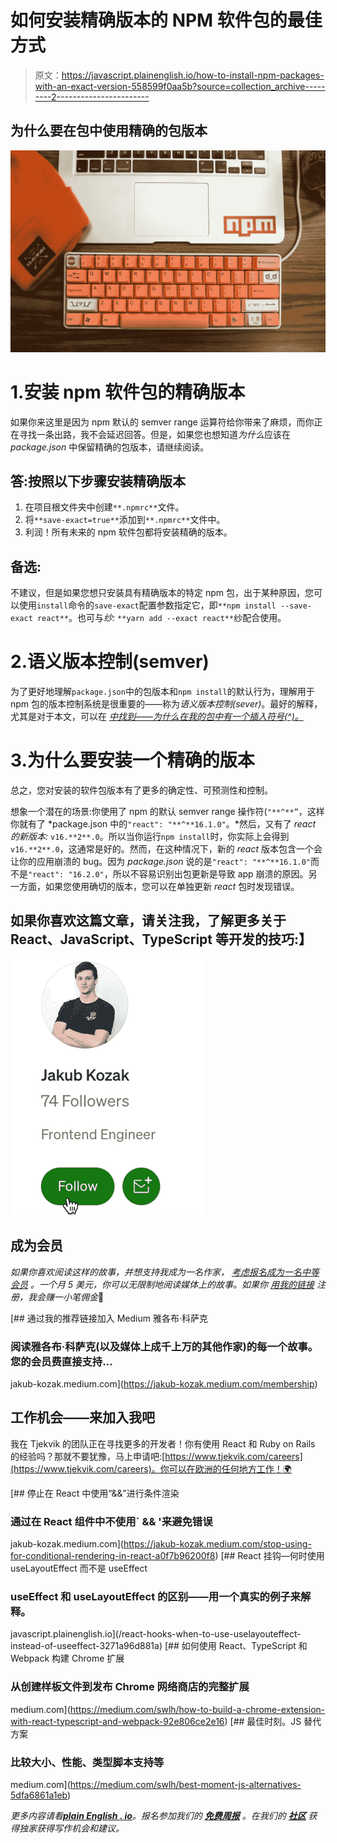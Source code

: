 # 如何安装精确版本的 NPM 软件包的最佳方式

> 原文：<https://javascript.plainenglish.io/how-to-install-npm-packages-with-an-exact-version-558599f0aa5b?source=collection_archive---------2----------------------->

## 为什么要在包中使用精确的包版本

![](img/09904868bf97b095abc2a42f6cc36b21.png)

# 1.安装 npm 软件包的精确版本

如果你来这里是因为 npm 默认的 semver range 运算符给你带来了麻烦，而你正在寻找一条出路，我不会延迟回答。但是，如果您也想知道*为什么*应该在 *package.json* 中保留精确的包版本，请继续阅读。

## 答:按照以下步骤安装精确版本

1.  在项目根文件夹中创建`**.npmrc**`文件。
2.  将`**save-exact=true**`添加到`**.npmrc**`文件中。
3.  利润！所有未来的 npm 软件包都将安装精确的版本。

## **备选:**

不建议，但是如果您想只安装具有精确版本的特定 npm 包，出于某种原因，您可以使用`install`命令的`save-exact`配置参数指定它，即`**npm install --save-exact react**`。也可与*纱:* `**yarn add --exact react**`纱配合使用。

# 2.语义版本控制(semver)

为了更好地理解`package.json`中的包版本和`npm install`的默认行为，理解用于 npm 包的版本控制系统是很重要的——称为*语义版本控制(sever)*。最好的解释，尤其是对于本文，可以在 [*中找到——为什么在我的包中有一个插入符号(^)。*](https://bytearcher.com/articles/semver-explained-why-theres-a-caret-in-my-package-json/)

# 3.为什么要安装一个精确的版本

总之，您对安装的软件包版本有了更多的确定性、可预测性和控制。

想象一个潜在的场景:你使用了 npm 的默认 semver range 操作符(`"**^**”`，这样你就有了 *package.json 中的`"react": "**^**16.1.0"`。*然后，又有了 *react 的新版本:* `v16.**2**.0`。所以当你运行`npm install`时，你实际上会得到`v16.**2**.0`，这通常是好的。然而，在这种情况下，新的 *react* 版本包含一个会让你的应用崩溃的 bug。因为 *package.json* 说的是`"react": "**^**16.1.0"`而不是`"react": "16.2.0"`，所以不容易识别出包更新是导致 app 崩溃的原因。另一方面，如果您使用确切的版本，您可以在单独更新 *react* 包时发现错误。

## **如果你喜欢这篇文章，请关注我，了解更多关于 React、JavaScript、TypeScript 等开发的技巧:】**

![](img/c5c5223511b66daedf7d7a68e5ab6095.png)

## 成为会员

*如果你喜欢阅读这样的故事，并想支持我成为一名作家，* [*考虑报名成为一名中等会员*](https://jakub-kozak.medium.com/membership) *。一个月 5 美元，你可以无限制地阅读媒体上的故事。如果你* [*用我的链接*](https://jakub-kozak.medium.com/membership) *注册，我会赚一小笔佣金*🙌

[](https://jakub-kozak.medium.com/membership) [## 通过我的推荐链接加入 Medium 雅各布·科萨克

### 阅读雅各布·科萨克(以及媒体上成千上万的其他作家)的每一个故事。您的会员费直接支持…

jakub-kozak.medium.com](https://jakub-kozak.medium.com/membership) 

## 工作机会——来加入我吧

我在 Tjekvik 的团队正在寻找更多的开发者！你有使用 React 和 Ruby on Rails 的经验吗？那就不要犹豫，马上申请吧:[https://www.tjekvik.com/careers](https://www.tjekvik.com/careers)。你可以在欧洲的任何地方工作！🌍

[](https://jakub-kozak.medium.com/stop-using-for-conditional-rendering-in-react-a0f7b96200f8) [## 停止在 React 中使用“&&”进行条件渲染

### 通过在 React 组件中不使用` && '来避免错误

jakub-kozak.medium.com](https://jakub-kozak.medium.com/stop-using-for-conditional-rendering-in-react-a0f7b96200f8) [](/react-hooks-when-to-use-uselayouteffect-instead-of-useeffect-3271a96d881a) [## React 挂钩—何时使用 useLayoutEffect 而不是 useEffect

### useEffect 和 useLayoutEffect 的区别——用一个真实的例子来解释。

javascript.plainenglish.io](/react-hooks-when-to-use-uselayouteffect-instead-of-useeffect-3271a96d881a) [](https://medium.com/swlh/how-to-build-a-chrome-extension-with-react-typescript-and-webpack-92e806ce2e16) [## 如何使用 React、TypeScript 和 Webpack 构建 Chrome 扩展

### 从创建样板文件到发布 Chrome 网络商店的完整扩展

medium.com](https://medium.com/swlh/how-to-build-a-chrome-extension-with-react-typescript-and-webpack-92e806ce2e16) [](https://medium.com/swlh/best-moment-js-alternatives-5dfa6861a1eb) [## 最佳时刻。JS 替代方案

### 比较大小、性能、类型脚本支持等

medium.com](https://medium.com/swlh/best-moment-js-alternatives-5dfa6861a1eb) 

*更多内容请看*[***plain English . io***](http://plainenglish.io/)*。报名参加我们的* [***免费周报***](http://newsletter.plainenglish.io/) *。在我们的* [***社区***](https://discord.gg/GtDtUAvyhW) *获得独家获得写作机会和建议。*